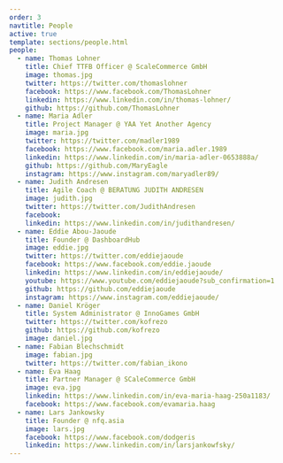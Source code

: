 ```yaml
---
order: 3
navtitle: People
active: true
template: sections/people.html
people:
  - name: Thomas Lohner
    title: Chief TTFB Officer @ ScaleCommerce GmbH
    image: thomas.jpg
    twitter: https://twitter.com/thomaslohner
    facebook: https://www.facebook.com/ThomasLohner
    linkedin: https://www.linkedin.com/in/thomas-lohner/
    github: https://github.com/ThomasLohner
  - name: Maria Adler
    title: Project Manager @ YAA Yet Another Agency
    image: maria.jpg
    twitter: https://twitter.com/madler1989
    facebook: https://www.facebook.com/maria.adler.1989
    linkedin: https://www.linkedin.com/in/maria-adler-0653888a/
    github: https://github.com/MaryEagle
    instagram: https://www.instagram.com/maryadler89/
  - name: Judith Andresen
    title: Agile Coach @ BERATUNG JUDITH ANDRESEN
    image: judith.jpg
    twitter: https://twitter.com/JudithAndresen
    facebook: 
    linkedin: https://www.linkedin.com/in/judithandresen/
  - name: Eddie Abou-Jaoude
    title: Founder @ DashboardHub
    image: eddie.jpg
    twitter: https://twitter.com/eddiejaoude
    facebook: https://www.facebook.com/eddie.jaoude
    linkedin: https://www.linkedin.com/in/eddiejaoude/
    youtube: https://www.youtube.com/eddiejaoude?sub_confirmation=1
    github: https://github.com/eddiejaoude
    instagram: https://www.instagram.com/eddiejaoude/
  - name: Daniel Kröger
    title: System Administrator @ InnoGames GmbH 
    twitter: https://twitter.com/kofrezo
    github: https://github.com/kofrezo
    image: daniel.jpg
  - name: Fabian Blechschmidt
    image: fabian.jpg
    twitter: https://twitter.com/fabian_ikono
  - name: Eva Haag
    title: Partner Manager @ SCaleCommerce GmbH
    image: eva.jpg
    linkedin: https://www.linkedin.com/in/eva-maria-haag-250a1183/
    facebook: https://www.facebook.com/evamaria.haag
  - name: Lars Jankowsky
    title: Founder @ nfq.asia
    image: lars.jpg
    facebook: https://www.facebook.com/dodgeris
    linkedin: https://www.linkedin.com/in/larsjankowfsky/
---
```

